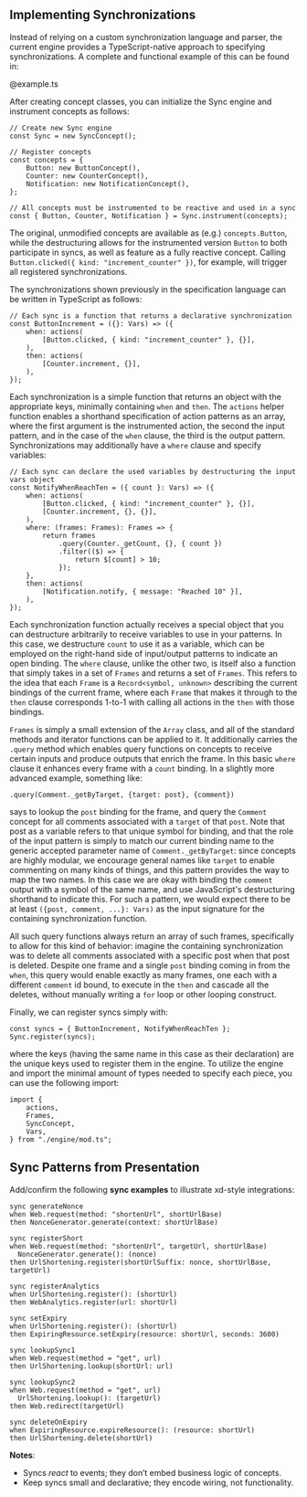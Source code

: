 ## Implementing Synchronizations

Instead of relying on a custom synchronization language and parser, the current
engine provides a TypeScript-native approach to specifying synchronizations. A
complete and functional example of this can be found in:

@example.ts

After creating concept classes, you can initialize the Sync engine and
instrument concepts as follows:

```
// Create new Sync engine
const Sync = new SyncConcept();

// Register concepts
const concepts = {
    Button: new ButtonConcept(),
    Counter: new CounterConcept(),
    Notification: new NotificationConcept(),
};

// All concepts must be instrumented to be reactive and used in a sync
const { Button, Counter, Notification } = Sync.instrument(concepts);
```

The original, unmodified concepts are available as (e.g.) `concepts.Button`,
while the destructuring allows for the instrumented version `Button` to both
participate in syncs, as well as feature as a fully reactive concept. Calling
`Button.clicked({ kind: "increment_counter" })`, for example, will trigger all
registered synchronizations.

The synchronizations shown previously in the specification language can be
written in TypeScript as follows:

```
// Each sync is a function that returns a declarative synchronization
const ButtonIncrement = ({}: Vars) => ({
    when: actions(
        [Button.clicked, { kind: "increment_counter" }, {}],
    ),
    then: actions(
        [Counter.increment, {}],
    ),
});
```

Each synchronization is a simple function that returns an object with the
appropriate keys, minimally containing `when` and `then`. The `actions` helper
function enables a shorthand specification of action patterns as an array, where
the first argument is the instrumented action, the second the input pattern, and
in the case of the `when` clause, the third is the output pattern.
Synchronizations may additionally have a `where` clause and specify variables:

```
// Each sync can declare the used variables by destructuring the input vars object
const NotifyWhenReachTen = ({ count }: Vars) => ({
    when: actions(
        [Button.clicked, { kind: "increment_counter" }, {}],
        [Counter.increment, {}, {}],
    ),
    where: (frames: Frames): Frames => {
        return frames
            .query(Counter._getCount, {}, { count })
            .filter(($) => {
                return $[count] > 10;
            });
    },
    then: actions(
        [Notification.notify, { message: "Reached 10" }],
    ),
});
```

Each synchronization function actually receives a special object that you can
destructure arbitrarily to receive variables to use in your patterns. In this
case, we destructure `count` to use it as a variable, which can be employed on
the right-hand side of input/output patterns to indicate an open binding. The
`where` clause, unlike the other two, is itself also a function that simply
takes in a set of `Frames` and returns a set of `Frames`. This refers to the
idea that each `Frame` is a `Record<symbol, unknown>` describing the current
bindings of the current frame, where each `Frame` that makes it through to the
`then` clause corresponds 1-to-1 with calling all actions in the `then` with
those bindings.

`Frames` is simply a small extension of the `Array` class, and all of the
standard methods and iterator functions can be applied to it. It additionally
carries the `.query` method which enables query functions on concepts to receive
certain inputs and produce outputs that enrich the frame. In this basic `where`
clause it enhances every frame with a `count` binding. In a slightly more
advanced example, something like:

```
.query(Comment._getByTarget, {target: post}, {comment})
```

says to lookup the `post` binding for the frame, and query the `Comment` concept
for all comments associated with a `target` of that `post`. Note that post as a
variable refers to that unique symbol for binding, and that the role of the
input pattern is simply to match our current binding name to the generic
accepted parameter name of `Comment._getByTarget`: since concepts are highly
modular, we encourage general names like `target` to enable commenting on many
kinds of things, and this pattern provides the way to map the two names. In this
case we are okay with binding the `comment` output with a symbol of the same
name, and use JavaScript's destructuring shorthand to indicate this. For such a
pattern, we would expect there to be at least `({post, comment, ...}: Vars)` as
the input signature for the containing synchronization function.

All such query functions always return an array of such frames, specifically to
allow for this kind of behavior: imagine the containing synchronization was to
delete all comments associated with a specific post when that post is deleted.
Despite one frame and a single `post` binding coming in from the `when`, this
query would enable exactly as many frames, one each with a different `comment`
id bound, to execute in the `then` and cascade all the deletes, without manually
writing a `for` loop or other looping construct.

Finally, we can register syncs simply with:

```
const syncs = { ButtonIncrement, NotifyWhenReachTen };
Sync.register(syncs);
```

where the keys (having the same name in this case as their declaration) are the
unique keys used to register them in the engine. To utilize the engine and
import the minimal amount of types needed to specify each piece, you can use the
following import:

```
import {
    actions,
    Frames,
    SyncConcept,
    Vars,
} from "./engine/mod.ts";
```

## Sync Patterns from Presentation

Add/confirm the following **sync examples** to illustrate xd-style integrations:

```text
sync generateNonce 
when Web.request(method: "shortenUrl", shortUrlBase)
then NonceGenerator.generate(context: shortUrlBase)

sync registerShort 
when Web.request(method: "shortenUrl", targetUrl, shortUrlBase)
  NonceGenerator.generate(): (nonce)
then UrlShortening.register(shortUrlSuffix: nonce, shortUrlBase, targetUrl)

sync registerAnalytics 
when UrlShortening.register(): (shortUrl)
then WebAnalytics.register(url: shortUrl)

sync setExpiry 
when UrlShortening.register(): (shortUrl)
then ExpiringResource.setExpiry(resource: shortUrl, seconds: 3600)

sync lookupSync1 
when Web.request(method = "get", url)
then UrlShortening.lookup(shortUrl: url)

sync lookupSync2 
when Web.request(method = "get", url)
  UrlShortening.lookup(): (targetUrl)
then Web.redirect(targetUrl)

sync deleteOnExpiry 
when ExpiringResource.expireResource(): (resource: shortUrl)
then UrlShortening.delete(shortUrl)
```

**Notes**:
- Syncs *react* to events; they don’t embed business logic of concepts.
- Keep syncs small and declarative; they encode wiring, not functionality.
